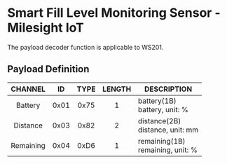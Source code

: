 # Smart Fill Level Monitoring Sensor - Milesight IoT

The payload decoder function is applicable to WS201.

## Payload Definition

|  CHANNEL  |  ID  | TYPE | LENGTH | DESCRIPTION                          |
| :-------: | :--: | :--: | :----: | ------------------------------------ |
|  Battery  | 0x01 | 0x75 |   1    | battery(1B)<br/>battery, unit: %     |
| Distance  | 0x03 | 0x82 |   2    | distance(2B)<br/>distance, unit: mm  |
| Remaining | 0x04 | 0xD6 |   1    | remaining(1B)<br/>remaining, unit: % |